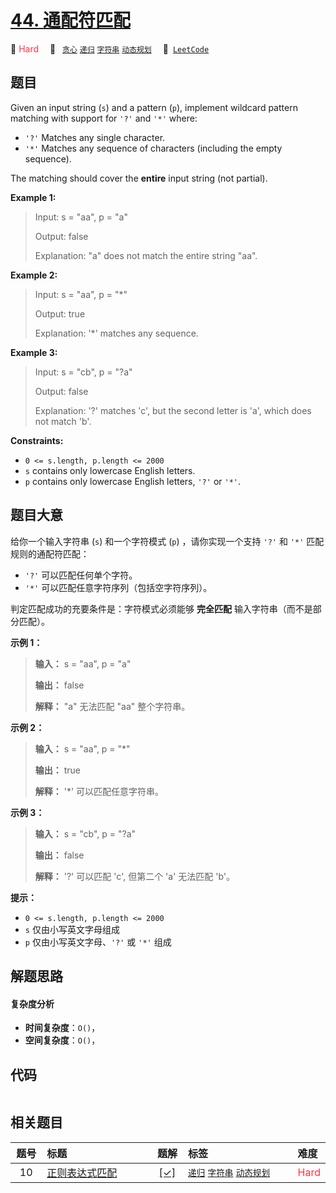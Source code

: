 # [44. 通配符匹配](https://leetcode.com/problems/wildcard-matching)

🔴 <font color=#ff334b>Hard</font>&emsp; 🔖&ensp; [`贪心`](/leetcode-js/outline/tag/greedy.md) [`递归`](/leetcode-js/outline/tag/recursion.md) [`字符串`](/leetcode-js/outline/tag/string.md) [`动态规划`](/leetcode-js/outline/tag/dynamic-programming.md)&emsp; 🔗&ensp;[`LeetCode`](https://leetcode.com/problems/wildcard-matching)

## 题目

Given an input string (`s`) and a pattern (`p`), implement wildcard pattern
matching with support for `'?'` and `'*'` where:

  * `'?'` Matches any single character.
  * `'*'` Matches any sequence of characters (including the empty sequence).

The matching should cover the **entire** input string (not partial).



**Example 1:**

> Input: s = "aa", p = "a"
> 
> Output: false
> 
> Explanation: "a" does not match the entire string "aa".

**Example 2:**

> Input: s = "aa", p = "*"
> 
> Output: true
> 
> Explanation:  '*' matches any sequence.

**Example 3:**

> Input: s = "cb", p = "?a"
> 
> Output: false
> 
> Explanation:  '?' matches 'c', but the second letter is 'a', which does not match 'b'.

**Constraints:**

  * `0 <= s.length, p.length <= 2000`
  * `s` contains only lowercase English letters.
  * `p` contains only lowercase English letters, `'?'` or `'*'`.


## 题目大意

给你一个输入字符串 (`s`) 和一个字符模式 (`p`) ，请你实现一个支持 `'?'` 和 `'*'` 匹配规则的通配符匹配：

  * `'?'` 可以匹配任何单个字符。
  * `'*'` 可以匹配任意字符序列（包括空字符序列）。

判定匹配成功的充要条件是：字符模式必须能够 **完全匹配** 输入字符串（而不是部分匹配）。



**示例 1：**

> 
> 
> 
> 
> 
> **输入：** s = "aa", p = "a"
> 
> **输出：** false
> 
> **解释：** "a" 无法匹配 "aa" 整个字符串。
> 
> 

**示例 2：**

> 
> 
> 
> 
> 
> **输入：** s = "aa", p = "*"
> 
> **输出：** true
> 
> **解释：** '*' 可以匹配任意字符串。
> 
> 

**示例 3：**

> 
> 
> 
> 
> 
> **输入：** s = "cb", p = "?a"
> 
> **输出：** false
> 
> **解释：** '?' 可以匹配 'c', 但第二个 'a' 无法匹配 'b'。
> 
> 



**提示：**

  * `0 <= s.length, p.length <= 2000`
  * `s` 仅由小写英文字母组成
  * `p` 仅由小写英文字母、`'?'` 或 `'*'` 组成


## 解题思路

#### 复杂度分析

- **时间复杂度**：`O()`，
- **空间复杂度**：`O()`，

## 代码

```javascript

```

## 相关题目

<!-- prettier-ignore -->
| 题号 | 标题 | 题解 | 标签 | 难度 |
| :------: | :------ | :------: | :------ | :------ |
| 10 | [正则表达式匹配](https://leetcode.com/problems/regular-expression-matching) | [[✓]](/leetcode-js/problem/0010.md) |  [`递归`](/leetcode-js/outline/tag/recursion.md) [`字符串`](/leetcode-js/outline/tag/string.md) [`动态规划`](/leetcode-js/outline/tag/dynamic-programming.md) | <font color=#ff334b>Hard</font> |

<style>
.blue {
    background-color: #096dd9;
    padding: 0.25rem 0.5rem;
    margin: 0;
    font-size: 0.85em;
    border-radius: 3px;
    color: white;
    font-weight: 500;
}
table th:first-of-type { width: 10%; }
table th:nth-of-type(2) { width: 35%; }
table th:nth-of-type(3) { width: 10%; }
table th:nth-of-type(4) { width: 35%; }
table th:nth-of-type(5) { width: 10%; }
</style>

